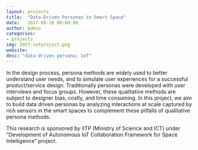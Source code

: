 ```yaml
---
layout: projects
title:  "Data-Driven Personas in Smart Space"
date:   2017-08-10 00:00:00
author: Admin
categories:
- projects
img: 2017-iotproject.png
website:
desc: "data-driven persona; IoT"
---
```

In the design process, persona methods are widely used to better understand user needs, and to simulate user experiences for a successful product/service design. Traditionally personas were developed with user interviews and focus groups. However, these qualitative methods are subject to designer bias, costly, and time consuming. In this project, we aim to build data driven personas by analyzing interactions at scale captured by rich sensors in the smart spaces to complement these pitfalls of qualitative persona methods.

This research is sponsored by IITP (Ministry of Science and ICT) under “Development of Autonomous IoT Collaboration Framework for Space Intelligence” project.